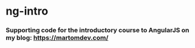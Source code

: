# ng-intro
### Supporting code for the introductory course to AngularJS on my blog: https://martomdev.com/

